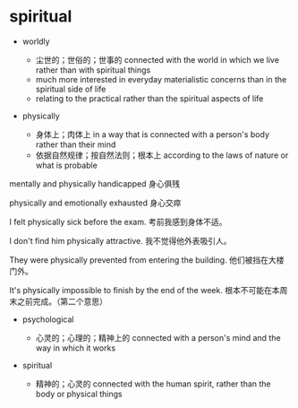 # spiritual

- worldly
  - 尘世的；世俗的；世事的 connected with the world in which we live rather than with spiritual things
  - much more interested in everyday materialistic concerns than in the spiritual side of life
  - relating to the practical rather than the spiritual aspects of life

- physically
  - 身体上；肉体上 in a way that is connected with a person's body rather than their mind
  - 依据自然规律；按自然法则；根本上 according to the laws of nature or what is probable

mentally and physically handicapped
身心俱残

physically and emotionally exhausted
身心交瘁

I felt physically sick before the exam.
考前我感到身体不适。

I don't find him physically attractive.
我不觉得他外表吸引人。

They were physically prevented from entering the building.
他们被挡在大楼门外。

It's physically impossible to finish by the end of the week.
根本不可能在本周末之前完成。（第二个意思）

- psychological
  - 心灵的；心理的；精神上的 connected with a person's mind and the way in which it works

- spiritual
  - 精神的；心灵的 connected with the human spirit, rather than the body or physical things













